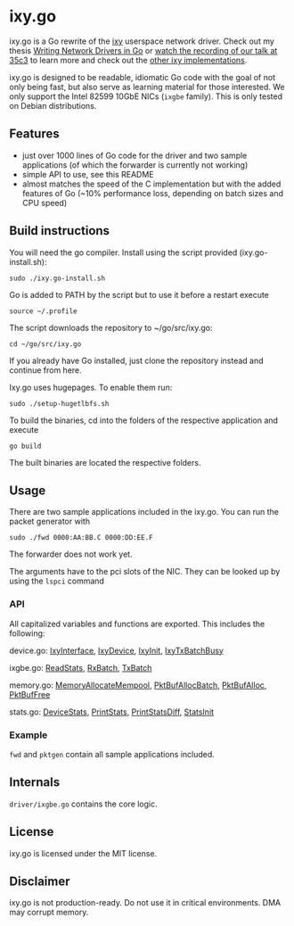 # ixy.go

ixy.go is a Go rewrite of the [ixy](https://github.com/emmericp/ixy) userspace network driver.
Check out my thesis [Writing Network Drivers in Go](https://www.net.in.tum.de/fileadmin/bibtex/publications/theses/2018-ixy-go.pdf) or [watch the recording of our talk at 35c3](https://media.ccc.de/v/35c3-9670-safe_and_secure_drivers_in_high-level_languages) to learn more and check out the [other ixy implementations](https://github.com/ixy-languages).

ixy.go is designed to be readable, idiomatic Go code with the goal of not only being fast, but also serve as learning material for those interested.
We only support the Intel 82599 10GbE NICs (`ixgbe` family).
This is only tested on Debian distributions.

## Features

* just over 1000 lines of Go code for the driver and two sample applications (of which the forwarder is currently not working)
* simple API to use, see this README
* almost matches the speed of the C implementation but with the added features of Go (~10% performance loss, depending on batch sizes and CPU speed)

## Build instructions

You will need the go compiler.
Install using the script provided (ixy.go-install.sh):

```
sudo ./ixy.go-install.sh
```

Go is added to PATH by the script but to use it before a restart execute

```
source ~/.profile
```

The script downloads the repository to ~/go/src/ixy.go:

```
cd ~/go/src/ixy.go
```

If you already have Go installed, just clone the repository instead and continue from here.

Ixy.go uses hugepages. To enable them run:

```
sudo ./setup-hugetlbfs.sh
```

To build the binaries, cd into the folders of the respective application and execute

```
go build
```

The built binaries are located the respective folders.


## Usage

There are two sample applications included in the ixy.go.
You can run the packet generator with

```
sudo ./fwd 0000:AA:BB.C 0000:DD:EE.F
```

The forwarder does not work yet.

The arguments have to the pci slots of the NIC. They can be looked up by using the `lspci` command

### API

All capitalized variables and functions are exported. This includes the following:

device.go:
[IxyInterface](https://github.com/ixy-languages/ixy.go/blob/master/driver/device.go#L13),
[IxyDevice](https://github.com/ixy-languages/ixy.go/blob/master/driver/device.go#L23),
[IxyInit](https://github.com/ixy-languages/ixy.go/blob/master/driver/device.go#L31),
[IxyTxBatchBusy](https://github.com/ixy-languages/ixy.go/blob/master/driver/device.go#L56)

ixgbe.go:
[ReadStats](https://github.com/ixy-languages/ixy.go/blob/master/driver/ixgbe.go#L356),
[RxBatch](https://github.com/ixy-languages/ixy.go/blob/master/driver/ixgbe.go#L380),
[TxBatch](https://github.com/ixy-languages/ixy.go/blob/master/driver/ixgbe.go#L447)

memory.go:
[MemoryAllocateMempool](https://github.com/ixy-languages/ixy.go/blob/master/driver/memory.go#L103),
[PktBufAllocBatch](https://github.com/ixy-languages/ixy.go/blob/master/driver/memory.go#L142),
[PktBufAlloc](https://github.com/ixy-languages/ixy.go/blob/master/driver/memory.go#L156),
[PktBufFree](https://github.com/ixy-languages/ixy.go/blob/master/driver/memory.go#L167)

stats.go:
[DeviceStats](https://github.com/ixy-languages/ixy.go/blob/master/driver/stats.go#L9),
[PrintStats](https://github.com/ixy-languages/ixy.go/blob/master/driver/stats.go#L15),
[PrintStatsDiff](https://github.com/ixy-languages/ixy.go/blob/master/driver/stats.go#L38),
[StatsInit](https://github.com/ixy-languages/ixy.go/blob/master/driver/stats.go#L58)

### Example

`fwd` and `pktgen` contain all sample applications included.

## Internals

`driver/ixgbe.go` contains the core logic.

## License

ixy.go is licensed under the MIT license.

## Disclaimer

ixy.go is not production-ready.
Do not use it in critical environments.
DMA may corrupt memory.
